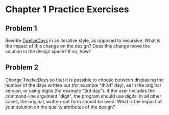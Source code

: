 # Chapter 1 Practice Exercises

## Problem 1

Rewrite [TwelveDays](../chapter-code/chapter1/TwelveDays.java) in an iterative style, as opposed to recursive. What is the impact of this change on the design? Does this change move the solution in the design space? If so, how?

## Problem 2

Change [TwelveDays](../chapter-code/chapter1/TwelveDays.java) so that it is possible to choose between displaying the number of the days written out (for example "third" day), as in the original version, or using digits (for example "3rd day"). If the user includes the command-line argument "digit", the program should use digits. In all other cases, the original, written-out form should be used. What is the impact of your solution on the quality attributes of the design?